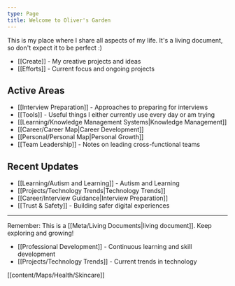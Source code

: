 ```yaml
---
type: Page
title: Welcome to Oliver's Garden
--- 
```


This is my place where I share all aspects of my life. It's a living document, so don't expect it to be perfect :) 

- [[Create]] - My creative projects and ideas
- [[Efforts]] - Current focus and ongoing projects

## Active Areas

- [[Interview Preparation]] - Approaches to preparing for interviews
- [[Tools]] - Useful things I either currently use every day or am trying
- [[Learning/Knowledge Management Systems|Knowledge Management]]
- [[Career/Career Map|Career Development]]
- [[Personal/Personal Map|Personal Growth]]
- [[Team Leadership]] - Notes on leading cross-functional teams

## Recent Updates
- [[Learning/Autism and Learning]] - Autism and Learning
- [[Projects/Technology Trends|Technology Trends]]
- [[Career/Interview Guidance|Interview Preparation]]
- [[Trust & Safety]] - Building safer digital experiences

---

Remember: This is a [[Meta/Living Documents|living document]]. Keep exploring and growing!

- [[Professional Development]] - Continuous learning and skill development
- [[Projects/Technology Trends]] - Current trends in technology

[[content/Maps/Health/Skincare]]
